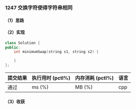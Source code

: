 ### 1247 交换字符使得字符串相同

#### （1）思路

#### （2）实现

```cpp
class Solution {
public:
    int minimumSwap(string s1, string s2) {

    }
};
```

| 提交结果 | 执行用时 (pctl%) | 内存消耗 (pctl%) | 语言 |
|:---------|:-----------------|:-----------------|:-----|
| 通过     |  ms (%)   |  MB (%)  | cpp  |

#### （3）收获
